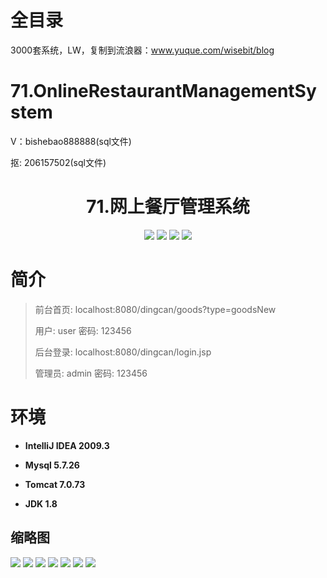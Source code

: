# 全目录

3000套系统，LW，复制到流浪器：www.yuque.com/wisebit/blog

# 71.OnlineRestaurantManagementSystem

<p>V：bishebao888888(sql文件)</p>
<p>抠: 206157502(sql文件)</p>

<p><h1 align="center">71.网上餐厅管理系统</h1></p>


<p align="center">
	<img src="https://img.shields.io/badge/jdk-1.8-orange.svg"/>
    <img src="https://img.shields.io/badge/servlet-5.x-lightgrey.svg"/>
    <img src="https://img.shields.io/badge/jdbc-3.x-blue.svg"/>
    <img src="https://img.shields.io/badge/jsp-3.x-yellow.svg"/>
</p>

# 简介
>
> 
>
> 前台首页: localhost:8080/dingcan/goods?type=goodsNew
>
> 用户: user   密码: 123456
>
> 后台登录: localhost:8080/dingcan/login.jsp 
>
> 管理员: admin   密码: 123456

# 环境

- <b>IntelliJ IDEA 2009.3</b>

- <b>Mysql 5.7.26</b>

- <b>Tomcat 7.0.73</b>

- <b>JDK 1.8</b>




## 缩略图

![](https://bitwise.oss-cn-heyuan.aliyuncs.com/2024/9/10/7054d0d9-d039-4b48-8c8c-cb7a606dae67.png)
![](https://bitwise.oss-cn-heyuan.aliyuncs.com/2024/9/10/5adc05b3-a849-4a33-bcf4-5133ff3bc710.png)
![](https://bitwise.oss-cn-heyuan.aliyuncs.com/2024/9/10/91aada25-1644-459a-ba09-9bbf222aac6b.png)
![](https://bitwise.oss-cn-heyuan.aliyuncs.com/2024/9/10/de3f6625-71bc-47e9-a4cb-b6884f094f13.png)
![](https://bitwise.oss-cn-heyuan.aliyuncs.com/2024/9/10/61506723-b490-4469-ab81-9e8eeac15e90.png)
![](https://bitwise.oss-cn-heyuan.aliyuncs.com/2024/9/10/0f601166-f953-4988-aac1-ea030487f5db.png)
![](https://bitwise.oss-cn-heyuan.aliyuncs.com/2024/9/10/b26dea59-8dd2-4b2a-8c57-21368a66b1f9.png)





